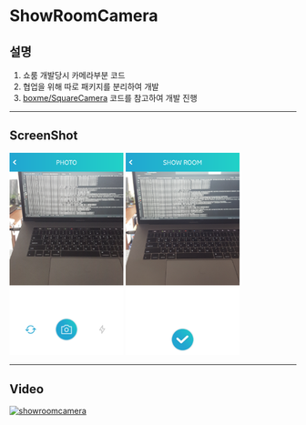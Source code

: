 # ShowRoomCamera

## 설명

1. 쇼룸 개발당시 카메라부분 코드
2. 협업을 위해 따로 패키지를 분리하여 개발
3. [boxme/SquareCamera](https://github.com/boxme/SquareCamera) 코드를 참고하여 개발 진행

---

## ScreenShot

<p float="left">
<img src="https://github.com/yoosanghyeon/ShowRoomCamera/blob/master/showroom_camera.png?raw=true" alt="camera" width="200"/>
<img src="https://github.com/yoosanghyeon/ShowRoomCamera/blob/master/showroom_edit.png?raw=true" alt="edit" width="200"/>
</p>



---
## Video
[![showroomcamera](http://img.youtube.com/vi/m2FBBN16QFU/0.jpg)](http://www.youtube.com/watch?v=m2FBBN16QFU "showroomcamera")
